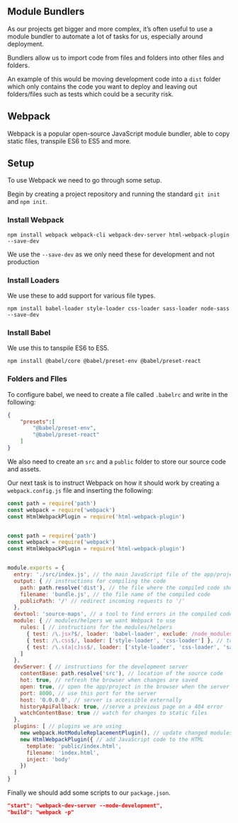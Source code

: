 ## Module Bundlers

As our projects get bigger and more complex, it’s often useful to use a module bundler to automate a lot of tasks for us, especially around deployment.

Bundlers allow us to import code from files and folders into other files and folders.

An example of this would be moving development code into a `dist` folder which only contains the code you want to deploy and leaving out folders/files such as tests which could be a security risk.

## Webpack

Webpack is a popular open-source JavaScript module bundler, able to copy static files, transpile ES6 to ES5 and more.

## Setup

To use Webpack we need to go through some setup.

Begin by creating a project repository and running the standard `git init` and `npm init`.

### Install Webpack

`npm install webpack webpack-cli webpack-dev-server html-webpack-plugin --save-dev`

We use the `--save-dev` as we only need these for development and not production

### Install Loaders

We use these to add support for various file types.

`npm install babel-loader style-loader css-loader sass-loader node-sass --save-dev`

### Install Babel

We use this to tanspile ES6 to ES5.

`npm install @babel/core @babel/preset-env @babel/preset-react`

### Folders and FIles

To configure babel, we need to create a file called `.babelrc` and write in the following:

```json
{
    "presets":[
        "@babel/preset-env",
        "@babel/preset-react"
    ]
}
```

We also need to create an `src` and a `public` folder to store our source code and assets.

Our next task is to instruct Webpack on how it should work by creating a `webpack.config.js` file and inserting the following:

```js
const path = require('path')
const webpack = require('webpack')
const HtmlWebpackPlugin = require('html-webpack-plugin')


const path = require('path')
const webpack = require('webpack')
const HtmlWebpackPlugin = require('html-webpack-plugin')


module.exports = {
  entry: './src/index.js', // the main JavaScript file of the app/project
  output: { // instructions for compiling the code
    path: path.resolve('dist'), // the file where the compiled code should go
    filename: 'bundle.js', // the file name of the compiled code
    publicPath: '/' // redirect incoming requests to '/'
  },
  devtool: 'source-maps', // a tool to find errors in the compiled code, but show them against the source code for easier debugging
  module: { // modules/helpers we want Webpack to use
    rules: [ // instructions for the modules/helpers
      { test: /\.jsx?$/, loader: 'babel-loader', exclude: /node_modules/ }, // transpile JSX files
      { test: /\.css$/, loader: ['style-loader', 'css-loader'] }, // transpile css files
      { test: /\.s(a|c)ss$/, loader: ['style-loader', 'css-loader', 'sass-loader'] } // transpile sass/scss files
    ]
  },
  devServer: { // instructions for the development server
    contentBase: path.resolve('src'), // location of the source code
    hot: true, // refresh the browser when changes are saved
    open: true, // open the app/project in the browser when the server starts
    port: 8000, // use this port for the server
    host: '0.0.0.0', // server is accessible externally
    historyApiFallback: true, //serve a previous page on a 404 error
    watchContentBase: true // watch for changes to static files
  },
  plugins: [ // plugins we are using
    new webpack.HotModuleReplacementPlugin(), // update changed modules without page reload
    new HtmlWebpackPlugin({ // add JavaScript code to the HTML
      template: 'public/index.html',
      filename: 'index.html',
      inject: 'body'
    })
  ]
}
```

Finally we should add some scripts to our `package.json`.

```json
"start": "webpack-dev-server --mode-development",
"build": "webpack -p"
```